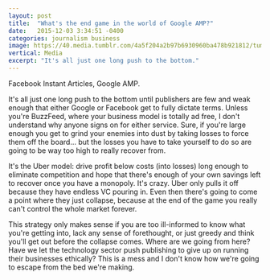 ```yaml
---
layout: post
title:  "What's the end game in the world of Google AMP?"
date:   2015-12-03 3:34:51 -0400
categories: journalism business
image: https://40.media.tumblr.com/4a5f204a2b97b6930960ba478b921812/tumblr_nyswvnnXTB1qzocgko1_1280.jpg
vertical: Media
excerpt: "It's all just one long push to the bottom."
---
```


Facebook Instant Articles, Google AMP.

It's all just one long push to the bottom until publishers are few and weak enough that either Google or Facebook get to fully dictate terms. Unless you're BuzzFeed, where your business model is totally ad free, I don't understand why anyone signs on for either service. Sure, if you're large enough you get to grind your enemies into dust by taking losses to force them off the board… but the losses you have to take yourself to do so are going to be way too high to really recover from.

It's the Uber model: drive profit below costs (into losses) long enough to eliminate competition and hope that there's enough of your own savings left to recover once you have a monopoly. It's crazy. Uber only pulls it off because they have endless VC pouring in. Even then there's going to come a point where they just collapse, because at the end of the game you really can't control the whole market forever.

This strategy only makes sense if you are too ill-informed to know what you're getting into, lack any sense of forethought, or just greedy and think you'll get out before the collapse comes. Where are we going from here? Have we let the technology sector push publishing to give up on running their businesses ethically? This is a mess and I don't know how we're going to escape from the bed we're making.
